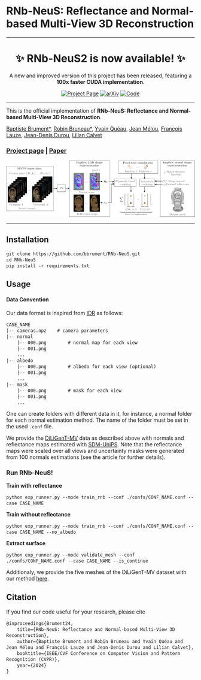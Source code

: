 # RNb-NeuS: Reflectance and Normal-based Multi-View 3D Reconstruction

<div align="center">
  <hr>
  <h1>✨ RNb-NeuS2 is now available! ✨</h1>
  <p>A new and improved version of this project has been released, featuring a <strong>100x faster CUDA implementation</strong>.</p>
  <a href="https://robinbruneau.github.io/publications/rnb_neus2.html"><img src="https://img.shields.io/badge/Project_Page-🌐-blue" alt="Project Page"></a>
  <a href="https://arxiv.org/abs/2506.04115"><img src="https://img.shields.io/badge/arXiv-2506.04115-b31b1b" alt="arXiv"></a>
  <a href="https://github.com/RobinBruneau/RNb-NeuS2"><img src="https://img.shields.io/badge/Code-💻-black" alt="Code"></a>
  <hr>
</div>

This is the official implementation of **RNb-NeuS: Reflectance and Normal-based Multi-View 3D Reconstruction**.

[Baptiste Brument*](https://bbrument.github.io/),
[Robin Bruneau*](https://robinbruneau.github.io/),
[Yvain Quéau](https://sites.google.com/view/yvainqueau),
[Jean Mélou](https://www.irit.fr/~Jean.Melou/),
[François Lauze](https://loutchoa.github.io/),
[Jean-Denis Durou](https://www.irit.fr/~Jean-Denis.Durou/),
[Lilian Calvet](https://scholar.google.com/citations?user=6JewdrMAAAAJ&hl=en)

### [Project page](https://robinbruneau.github.io/publications/rnb_neus.html) | [Paper](https://openaccess.thecvf.com/content/CVPR2024/papers/Brument_RNb-NeuS_Reflectance_and_Normal-based_Multi-View_3D_Reconstruction_CVPR_2024_paper.pdf)

<img src="assets/pipeline.png">

----------------------------------------
## Installation

```shell
git clone https://github.com/bbrument/RNb-NeuS.git
cd RNb-NeuS
pip install -r requirements.txt
```

## Usage

#### Data Convention

Our data format is inspired from [IDR](https://github.com/lioryariv/idr/blob/main/DATA_CONVENTION.md) as follows:
```
CASE_NAME
|-- cameras.npz    # camera parameters
|-- normal
    |-- 000.png        # normal map for each view
    |-- 001.png
    ...
|-- albedo
    |-- 000.png        # albedo for each view (optional)
    |-- 001.png
    ...
|-- mask
    |-- 000.png        # mask for each view
    |-- 001.png
    ...
```

One can create folders with different data in it, for instance, a normal folder for each normal estimation method.
The name of the folder must be set in the used `.conf` file.

We provide the [DiLiGenT-MV](https://drive.google.com/file/d/1TEBM6Dd7IwjRqJX0p8JwT9hLmy_vA5nU/view?usp=drive_link) data as described above with normals and reflectance maps estimated with [SDM-UniPS](https://github.com/satoshi-ikehata/SDM-UniPS-CVPR2023/). Note that the reflectance maps were scaled over all views and uncertainty masks were generated from 100 normals estimations (see the article for further details).

### Run RNb-NeuS!

**Train with reflectance**

```shell
python exp_runner.py --mode train_rnb --conf ./confs/CONF_NAME.conf --case CASE_NAME
```

**Train without reflectance**

```shell
python exp_runner.py --mode train_rnb --conf ./confs/CONF_NAME.conf --case CASE_NAME --no_albedo
```

**Extract surface** 

```shell
python exp_runner.py --mode validate_mesh --conf ./confs/CONF_NAME.conf --case CASE_NAME --is_continue
```

Additionaly, we provide the five meshes of the DiLiGenT-MV dataset with our method [here](https://drive.google.com/file/d/1CTQW1YLWOT2sSEWznFmSY_cUUtiTXLdM/view?usp=drive_link).

## Citation
If you find our code useful for your research, please cite
```
@inproceedings{Brument24,
    title={RNb-NeuS: Reflectance and Normal-based Multi-View 3D Reconstruction},
    author={Baptiste Brument and Robin Bruneau and Yvain Quéau and Jean Mélou and François Lauze and Jean-Denis Durou and Lilian Calvet},
    booktitle={IEEE/CVF Conference on Computer Vision and Pattern Recognition (CVPR)},
    year={2024}
}
```
